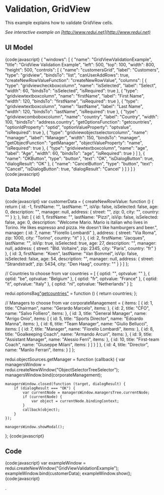 # Validation, GridView

This example explains how to validate GridView cells.

_See interactive example on [http://www.redui.net](http://www.redui.net)_

## UI Model

{code:javascript}
{
    "windows": [
        {
            "name": "GridViewValidationExample",
            "title": "GridView Validation Example",
            "left": 500,
            "top": 100,
            "width": 800,
            "height": 500,
            "controls": [
                {
                    "name": "customersGrid",
                    "label": "Customers",
                    "type": "gridview",
                    "bindsTo": "list",
                    "canUserAddRows": true,
                    "createNewRowValueFunction": "createNewRowValue",
                    "columns": [
                        {
                            "type": "gridviewcheckboxcolumn",
                            "name": "isSelected",
                            "label": "Select",
                            "width": 60,
                            "bindsTo": "isSelected",
                            "isRequired": true
                        },
                        {
                            "type": "gridviewtextboxcolumn",
                            "name": "firstName",
                            "label": "First Name",
                            "width": 120,
                            "bindsTo": "firstName",
                            "isRequired": true
                        },
                        {
                            "type": "gridviewtextboxcolumn",
                            "name": "lastName",
                            "label": "Last Name",
                            "width": 120,
                            "bindsTo": "lastName",
                            "isRequired": true
                        },
                        {
                            "type": "gridviewcomboboxcolumn",
                            "name": "country",
                            "label": "Country",
                            "width": 100,
                            "bindsTo": "address.country",
                            "getOptionsFunction": "getcountries",
                            "optionIdProperty": "optid",
                            "optionValueProperty": "optvalue",
                            "isRequired": true
                        },
                        {
                            "type": "gridviewobjectselectorcolumn",
                            "name": "manager",
                            "label": "Manager",
                            "width": 150,
                            "bindsTo": "manager",
                            "getObjectFunction": "getManager",
                            "objectValueProperty": "name",
                            "isRequired": true
                        },
                        {
                            "type": "gridviewtextboxcolumn",
                            "name": "age",
                            "label": "Age",
                            "width": 60,
                            "bindsTo": "age",
                            "isRequired": true
                        }
                    ]
                },
                {
                    "name": "OKButton",
                    "type": "button",
                    "text": "OK",
                    "isDialogButton": true,
                    "dialogResult": "OK"
                },
                {
                    "name": "CancelButton",
                    "type": "button",
                    "text": "Cancel",
                    "isDialogButton": true,
                    "dialogResult": "Cancel"
                }
            ]
        }
    ]
}
{code:javascript}

## Data Model

{code:javascript}
var customerData = {
	createNewRowValue: function () {
		return {
			id: -1,
			firstName: "",
			lastName: "",
			isVip: false,
			isSelected: false,
			age: 0,
			description: "",
			manager: null,
			address: {
				street: "",
				zip: 0,
				city: "",
				country: ""
			}
		};
	},
	list: [
		{
			id: 1,
			firstName: "",
			lastName: "Pizzi",
			isVip: false,
			isSelected: false,
			age: 0,
			description: "Welcome Mario. Mario is italian who lives in Torino. He likes espresso and pizza. He doesn't like hamburgers and beer.",
			manager: { id: 7, name: "Fiorello Lombardi" },
			address: {
				street: "Via Roma",
				zip: 1000,
				city: "Torino",
				country: "it"
			}
		},
		{
			id: 2,
			firstName: "Jacques",
			lastName: "",
			isVip: true,
			isSelected: true,
			age: 27,
			description: "",
			manager: null,
			address: {
				street: "Bld. Voltaire",
				zip: 2345,
				city: "Paris",
				country: "fr"
			}
		},
		{
			id: 3,
			firstName: "Koen",
			lastName: "Van Bommel",
			isVip: false,
			isSelected: false,
			age: 54,
			description: "",
			manager: null,
			address: {
				street: "Strandstradt",
				zip: 5434,
				city: "Den Haag",
				country: ""
			}
		}
	]
};

// Countries to choose from
var countries = [
	{ optid: "", optvalue: "" },
	{ optid: "be", optvalue: "Belgium" },
	{ optid: "fr", optvalue: "France" },
	{ optid: "it", optvalue: "Italy" },
	{ optid: "nl", optvalue: "Netherlands" }
];

redui.optionsBag["getcountries"](_getcountries_) = function () {
	return countries;
};

// Managers to choose from
var corporateManagement = {
	items: [
		{
			id: 1,
			title: "Chairman",
			name: "Gerardo Marcelo",
			items: []()
		},
		{
			id: 2,
			title: "CFO",
			name: "Salvo Folliero",
			items: []()
		},
		{
			id: 3,
			title: "General Manager",
			name: "Arrigo Onio",
			items: [
				{
					id: 5,
					title: "Sports Director",
					name: "Edoardo Manna",
					items: []()
				},
				{
					id: 6,
					title: "Team Manager",
					name: "Giulio Bellucci",
					items: [
						{
							id: 7,
							title: "Manager",
							name: "Fiorello Lombardi",
							items: []()
						},
						{
							id: 8,
							title: "Goalkeeping Coach",
							name: "Armando Arcuri",
							items: []()
						},
						{
							id: 9,
							title: "Assistant Manager",
							name: "Alessio Ferri",
							items: []()
						},
						{
							id: 10,
							title: "First-team Coach",
							name: "Giuseppe Milani",
							items: []()
						}
					]
				}
			]
		},
		{
			id: 4,
			title: "Director",
			name: "Manlio Ferrari",
			items: []()
		}
	]
};

redui.objectSources.getManager = function (callback) {
	var managersWindow = redui.createNewWindow("ObjectSelectorTreeSelector");
	managersWindow.bind(corporateManagement);

	managersWindow.closed(function (target, dialogResult) {
		if (dialogResult === "OK") {
			var currentNode = managersWindow.managersTree.currentNode;
			if (currentNode) {
				var object = currentNode.bindingContext;
			}
			callback(object);
		}
	});

	managersWindow.showModal();
};
{code:javascript}

## Code

{code:javascript}
var exampleWindow = redui.createNewWindow("GridViewValidationExample");
exampleWindow.bind(customerData);
exampleWindow.show();
{code:javascript}


.